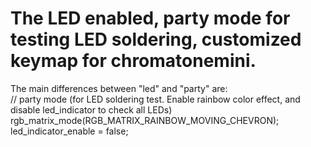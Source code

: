 # The LED enabled, party mode for testing LED soldering, customized keymap for chromatonemini.

The main differences between "led" and "party" are:  
//  party mode (for LED soldering test. Enable rainbow color effect, and disable led_indicator to check all LEDs)
rgb_matrix_mode(RGB_MATRIX_RAINBOW_MOVING_CHEVRON);  
led_indicator_enable = false;
